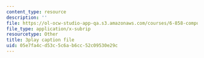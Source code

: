 ```yaml
---
content_type: resource
description: ''
file: https://ol-ocw-studio-app-qa.s3.amazonaws.com/courses/6-858-computer-systems-security-fall-2014/05e7fa4cd53c5c6ab6cc52c09530e29c_MT7X17ZRo1U.vtt
file_type: application/x-subrip
resourcetype: Other
title: 3play caption file
uid: 05e7fa4c-d53c-5c6a-b6cc-52c09530e29c
---
```

